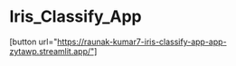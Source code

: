 # Iris_Classify_App
 [button url="https://raunak-kumar7-iris-classify-app-app-zytawp.streamlit.app/"]
